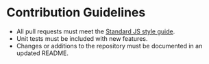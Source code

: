 # Contribution Guidelines

- All pull requests must meet the [Standard JS style guide](https://standardjs.com/rules.html).
- Unit tests must be included with new features.
- Changes or additions to the repository must be documented in an updated README.
